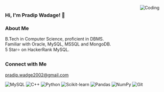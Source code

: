 <img align="right" alt="Coding" src="">

### Hi, I'm Pradip Wadage! 👋

### About Me
B.Tech in Computer Science, proficient in DBMS.  
Familiar with Oracle, MySQL, MSSQL and MongoDB.  
5 Star⭐ on HackerRank MySQL.  

### Connect with Me
pradip.wadge2002@gmail.com

![MySQL](https://img.shields.io/badge/MySQL-4479A1?style=flat-square&logo=mysql&logoColor=white) ![C++](https://img.shields.io/badge/C++-00599C?style=flat-square&logo=c%2B%2B&logoColor=white) ![Python](https://img.shields.io/badge/Python-3776AB?style=flat-square&logo=python&logoColor=white) ![Scikit-learn](https://img.shields.io/badge/Scikit_Learn-F7931E?style=flat-square&logo=scikit-learn&logoColor=white) ![Pandas](https://img.shields.io/badge/Pandas-150458?style=flat-square&logo=pandas&logoColor=white) ![NumPy](https://img.shields.io/badge/NumPy-013243?style=flat-square&logo=numpy&logoColor=white) ![Git](https://img.shields.io/badge/Git-F05032?style=flat-square&logo=git&logoColor=white)

